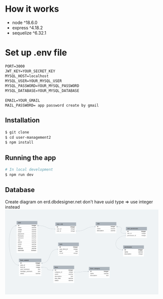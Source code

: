 
# How it works

- node ^18.6.0
- express ^4.18.2
- sequelize ^6.32.1

# Set up .env file
```
PORT=3000
JWT_KEY=YOUR_SECRET_KEY
MYSQL_HOST=localhost
MYSQL_USER=YOUR_MYSQL_USER
MYSQL_PASSWORD=YOUR_MYSQL_PASSWORD
MYSQL_DATABASE=YOUR_MYSQL_DATABASE

EMAIL=YOUR_GMAIL
MAIL_PASSWORD= app password create by gmail
```
## Installation

```bash
$ git clone
$ cd user-management2
$ npm install
```

## Running the app

```bash
# In local development
$ npm run dev
```
## Database
Create diagram on erd.dbdesigner.net don't have uuid type => use integer instead
![img of database](user-management_database.png)